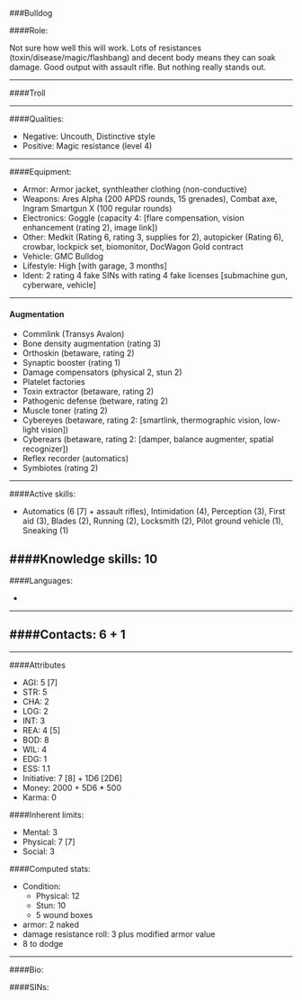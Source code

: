 ###Bulldog

####Role:

Not sure how well this will work. Lots of resistances (toxin/disease/magic/flashbang) and decent body means they can soak damage. Good output with assault rifle. But nothing really stands out. 

____
####Troll
____
####Qualities:

- Negative: Uncouth, Distinctive style
- Positive: Magic resistance (level 4)

____
####Equipment:

- Armor: Armor jacket, synthleather clothing (non-conductive)
- Weapons: Ares Alpha (200 APDS rounds, 15 grenades), Combat axe, Ingram Smartgun X (100 regular rounds)
- Electronics: Goggle (capacity 4: [flare compensation, vision enhancement (rating 2), image link])
- Other: Medkit (Rating 6, rating 3, supplies for 2), autopicker (Rating 6), crowbar, lockpick set, biomonitor, DocWagon Gold contract
- Vehicle: GMC Bulldog
- Lifestyle: High [with garage, 3 months]
- Ident: 2 rating 4 fake SINs with rating 4 fake licenses [submachine gun, cyberware, vehicle]

____
#### Augmentation

- Commlink (Transys Avalon)
- Bone density augmentation (rating 3)
- Orthoskin (betaware, rating 2)
- Synaptic booster (rating 1)
- Damage compensators (physical 2, stun 2)
- Platelet factories
- Toxin extractor (betaware, rating 2)
- Pathogenic defense (betware, rating 2)
- Muscle toner (rating 2)
- Cybereyes (betaware, rating 2: [smartlink, thermographic vision, low-light vision])
- Cyberears (betaware, rating 2: [damper, balance augmenter, spatial recognizer])
- Reflex recorder (automatics)
- Symbiotes (rating 2)

____
####Active skills:

- Automatics (6 [7] + assault rifles), Intimidation (4), Perception (3), First aid (3), Blades (2), Running (2), Locksmith (2), Pilot ground vehicle (1), Sneaking (1)

####Knowledge skills:
10
- 

####Languages:

-

____
####Contacts:
6 + 1
- 

____
####Attributes

- AGI: 5 [7]
- STR: 5
- CHA: 2
- LOG: 2
- INT: 3
- REA: 4 [5]
- BOD: 8
- WIL: 4
- EDG: 1
- ESS: 1.1
- Initiative: 7 [8] + 1D6 [2D6]
- Money: 2000 + 5D6 * 500
- Karma: 0

####Inherent limits:

- Mental: 3
- Physical: 7 [7]
- Social: 3

####Computed stats:

- Condition:
	- Physical: 12
	- Stun: 10
	- 5 wound boxes
- armor: 2 naked
- damage resistance roll: 3 plus modified armor value
- 8 to dodge

____
####Bio:


####SINs:
